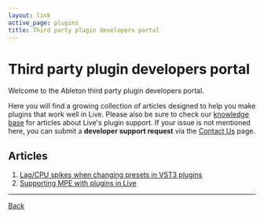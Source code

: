 ```yaml
---
layout: link
active_page: plugins
title: Third party plugin developers portal
---
```


# Third party plugin developers portal

Welcome to the Ableton third party plugin developers portal. 

Here you will find a growing collection of articles designed to help you make plugins that work well in Live. Please also be sure to check our [knowledge base](https://help.ableton.com/hc/en-us/sections/202295165-Plug-Ins) for articles about Live's plugin support.
If your issue is not mentioned here, you can submit a **developer support request** via the [Contact Us](https://www.ableton.com/en/contact-us/) page.

## Articles

1. [Lag/CPU spikes when changing presets in VST3 plugins](vst3-preset-recall-lag)
2. [Supporting MPE with plugins in Live](mpe-support-plugins)

***

[Back](../index)
